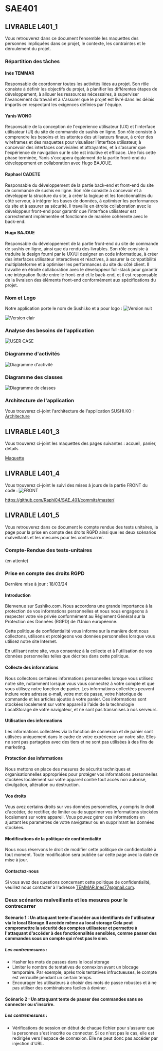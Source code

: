 # SAE401

## LIVRABLE  L401_1
Vous retrouverez dans ce document l’ensemble les maquettes des personnes impliquées dans ce projet, le contexte, les contraintes et le déroulement du projet.

### Répartition des tâches

#### Inès TEMMAR
Responsable de coordonner toutes les activités liées au projet. Son rôle consiste à définir les objectifs du projet, à planifier les différentes étapes de développement, à allouer les ressources nécessaires, à superviser l'avancement du travail et à s'assurer que le projet est livré dans les délais impartis en respectant les exigences définies par l'équipe.

#### Yanis WONG
Responsable de la conception de l'expérience utilisateur (UX) et l'interface utilisateur (UI) du site de commande de sushis en ligne. Son rôle consiste à comprendre les besoins et les attentes des utilisateurs finaux, à créer des wireframes et des maquettes pour visualiser l'interface utilisateur, à concevoir des interfaces conviviales et attrayantes, et à s'assurer que l'expérience de navigation sur le site est intuitive et efficace. Une fois cette phase terminée, Yanis s'occupera également de la partie front-end du développement en collaboration avec Hugo BAJOUE.

#### Raphael CADETE
Responsable du développement de la partie back-end et front-end du site de commande de sushis en ligne. Son rôle consiste à concevoir et à développer la structure du site, à créer la logique et les fonctionnalités du côté serveur, à intégrer les bases de données, à optimiser les performances du site et à assurer sa sécurité. Il travaille en étroite collaboration avec le développeur front-end pour garantir que l'interface utilisateur est correctement implémentée et fonctionne de manière cohérente avec le back-end.

#### Hugo BAJOUE
Responsable du développement de la partie front-end du site de commande de sushis en ligne, ainsi que du rendu des livrables. Son rôle consiste à traduire le design fourni par le UX/UI designer en code informatique, à créer des interfaces utilisateur interactives et réactives, à assurer la compatibilité multiplateforme et à optimiser les performances du site du côté client. Il travaille en étroite collaboration avec le développeur full-stack pour garantir une intégration fluide entre le front-end et le back-end, et il est responsable de la livraison des éléments front-end conformément aux spécifications du projet.

### Nom et Logo
Notre application porte le nom de Sushi.ko et a pour logo :
![Version nuit](images/logo_noir.png)

![Version clair](images/logo_blanc.png)

### Analyse des besoins de l'application
![USER CASE](images/User_Case_SUSHI.png)

### Diagramme d'activités
![Diagramme d'activité](images/Diagramme_activite.png)

### Diagramme des classes
![Diagramme de classes](images/Diagramme_de_classe.jpg)

### Architecture de l'application
Vous trouverez ci-joint l'architecture de l'application SUSHI.KO :
[Architecture](architecture.txt)

## LIVRABLE  L401_3
Vous trouverez ci-joint les maquettes des pages suivantes : accueil, panier, détails

[Maquette](https://www.figma.com/file/YewJCHIxcp26KI8tOVMFAp/Untitled?type=design&node-id=0%3A1&mode=design&t=4KNuZF73xHuQtkNl-1)

## LIVRABLE L401_4
Vous trouverez ci-joint le suivi des mises à jours de la partie FRONT du code :
![FRONT](images/FRONT.png)

https://github.com/Raphi04/SAE_401/commits/master/

## LIVRABLE  L401_5
Vous retrouverez dans ce document le compte rendue des tests unitaires, la page pour la prise en compte des droits RGPD ainsi que les deux scénarios malveillants et les mesures pour les contrecarrer.

### Compte-Rendue des tests-unitaires
(en attente)
### Prise en compte des droits RGPD
Dernière mise à jour : 18/03/24

#### Introduction
Bienvenue sur Sushiko.com. Nous accordons une grande importance à la protection de vos informations personnelles et nous nous engageons à respecter votre vie privée conformément au Règlement Général sur la Protection des Données (RGPD) de l'Union européenne.

Cette politique de confidentialité vous informe sur la manière dont nous collectons, utilisons et protégeons vos données personnelles lorsque vous utilisez notre site Internet.

En utilisant notre site, vous consentez à la collecte et à l'utilisation de vos données personnelles telles que décrites dans cette politique.

#### Collecte des informations
Nous collectons certaines informations personnelles lorsque vous utilisez notre site, notamment lorsque vous vous connectez à votre compte et que vous utilisez notre fonction de panier. Les informations collectées peuvent inclure votre adresse e-mail, votre mot de passe, votre historique de commande et les articles ajoutés à votre panier. Ces informations sont stockées localement sur votre appareil à l'aide de la technologie LocalStorage de votre navigateur, et ne sont pas transmises à nos serveurs.

#### Utilisation des informations
Les informations collectées via la fonction de connexion et de panier sont utilisées uniquement dans le cadre de votre expérience sur notre site. Elles ne sont pas partagées avec des tiers et ne sont pas utilisées à des fins de marketing.

#### Protection des informations
Nous mettons en place des mesures de sécurité techniques et organisationnelles appropriées pour protéger vos informations personnelles stockées localement sur votre appareil contre tout accès non autorisé, divulgation, altération ou destruction.

#### Vos droits
Vous avez certains droits sur vos données personnelles, y compris le droit d'accéder, de rectifier, de limiter ou de supprimer vos informations stockées localement sur votre appareil. Vous pouvez gérer ces informations en ajustant les paramètres de votre navigateur ou en supprimant les données stockées.

#### Modifications de la politique de confidentialité
Nous nous réservons le droit de modifier cette politique de confidentialité à tout moment. Toute modification sera publiée sur cette page avec la date de mise à jour.

#### Contactez-nous
Si vous avez des questions concernant cette politique de confidentialité, veuillez nous contacter à l'adresse TEMMAR.Ines77@gmail.com.

### Deux scénarios malveillants et les mesures pour le contrecarrer

#### Scénario 1 : Un attaquant tente d'accéder aux identifiants de l'utilisateur via le local Storage.Il accéde même au local storage  Cela peut compromettre la sécurité des comptes utilisateur et permettre à l'attaquant d'accéder à des fonctionnalités sensibles, comme passer des commandes sous un compte qui n'est pas le sien.

##### Les contremesures :

- Hasher les mots de passes dans le local storage
- Limiter le nombre de tentatives de connexion avant un blocage temporaire. Par exemple, après trois tentatives infructueuses, le compte est verrouillé pendant un certain temps.
- Encourager les utilisateurs à choisir des mots de passe robustes et à ne pas utiliser des combinaisons faciles à deviner.

#### Scénario 2 : Un attaquant tente de passer des commandes sans se connecter ou s'inscrire.

##### Les contremesures :

- Vérifications de session en début de chaque fichier pour s'assurer que la personnes s'est inscrite ou connecter. Si ce n'est pas le cas, elle est redirigée vers l'espace de connexion. Elle ne peut donc pas accéder par injection d'URL.
